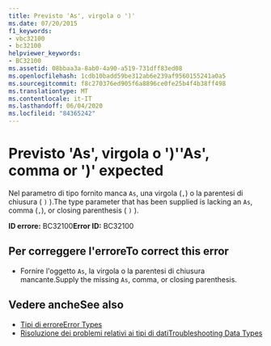 ```yaml
---
title: Previsto 'As', virgola o ')'
ms.date: 07/20/2015
f1_keywords:
- vbc32100
- bc32100
helpviewer_keywords:
- BC32100
ms.assetid: 08bbaa3a-8ab0-4a90-a519-731dff83ed08
ms.openlocfilehash: 1cdb10badd59be312ab6e239af9560155241a0a5
ms.sourcegitcommit: f8c270376ed905f6a8896ce0fe25b4f4b38ff498
ms.translationtype: MT
ms.contentlocale: it-IT
ms.lasthandoff: 06/04/2020
ms.locfileid: "84365242"
---
```

# <a name="as-comma-or--expected"></a><span data-ttu-id="d44fb-102">Previsto 'As', virgola o ')'</span><span class="sxs-lookup"><span data-stu-id="d44fb-102">'As', comma or ')' expected</span></span>
<span data-ttu-id="d44fb-103">Nel parametro di tipo fornito manca `As`, una virgola (`,`) o la parentesi di chiusura ( `)` ).</span><span class="sxs-lookup"><span data-stu-id="d44fb-103">The type parameter that has been supplied is lacking an `As`, comma (`,`), or closing parenthesis ( `)` ).</span></span>  
  
 <span data-ttu-id="d44fb-104">**ID errore:** BC32100</span><span class="sxs-lookup"><span data-stu-id="d44fb-104">**Error ID:** BC32100</span></span>  
  
## <a name="to-correct-this-error"></a><span data-ttu-id="d44fb-105">Per correggere l'errore</span><span class="sxs-lookup"><span data-stu-id="d44fb-105">To correct this error</span></span>  
  
- <span data-ttu-id="d44fb-106">Fornire l'oggetto `As`, la virgola o la parentesi di chiusura mancante.</span><span class="sxs-lookup"><span data-stu-id="d44fb-106">Supply the missing `As`, comma, or closing parenthesis.</span></span>  
  
## <a name="see-also"></a><span data-ttu-id="d44fb-107">Vedere anche</span><span class="sxs-lookup"><span data-stu-id="d44fb-107">See also</span></span>

- [<span data-ttu-id="d44fb-108">Tipi di errore</span><span class="sxs-lookup"><span data-stu-id="d44fb-108">Error Types</span></span>](../programming-guide/language-features/error-types.md)
- [<span data-ttu-id="d44fb-109">Risoluzione dei problemi relativi ai tipi di dati</span><span class="sxs-lookup"><span data-stu-id="d44fb-109">Troubleshooting Data Types</span></span>](../programming-guide/language-features/data-types/troubleshooting-data-types.md)
